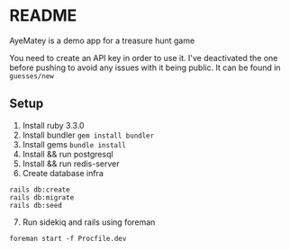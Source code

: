 # README

AyeMatey is a demo app for a treasure hunt game

You need to create an API key in order to use it. I've deactivated the one before pushing to avoid any issues with it being public.
It can be found in `guesses/new`

## Setup

1. Install ruby 3.3.0
2. Install bundler `gem install bundler`
3. Install gems `bundle install`
4. Install && run postgresql
5. Install && run redis-server
6. Create database infra
```
rails db:create
rails db:migrate
rails db:seed
```
7. Run sidekiq and rails using foreman
```
foreman start -f Procfile.dev
```
